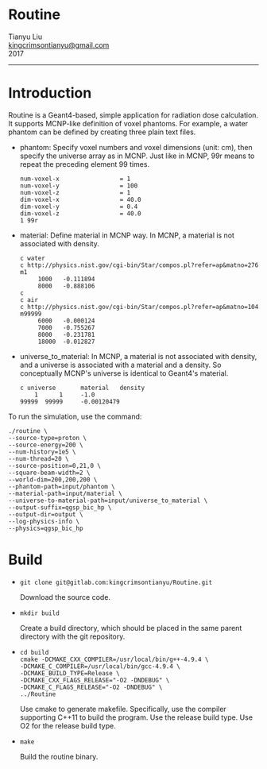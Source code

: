 # Routine

Tianyu Liu<br>
kingcrimsontianyu@gmail.com<br>
2017

------
# Introduction
Routine is a Geant4-based, simple application for radiation dose calculation. It supports MCNP-like definition of voxel phantoms. For example, a water phantom can be defined by creating three plain text files.

- phantom: Specify voxel numbers and voxel dimensions (unit: cm), then specify the universe array as in MCNP. Just like in MCNP, 99r means to repeat the preceding element 99 times.
    ```
    num-voxel-x                 = 1
    num-voxel-y                 = 100
    num-voxel-z                 = 1
    dim-voxel-x                 = 40.0
    dim-voxel-y                 = 0.4
    dim-voxel-z                 = 40.0
    1 99r
    ```

- material: Define material in MCNP way. In MCNP, a material is not associated with density.
    ```
    c water
    c http://physics.nist.gov/cgi-bin/Star/compos.pl?refer=ap&matno=276
    m1
         1000   -0.111894
         8000   -0.888106
    c
    c air
    c http://physics.nist.gov/cgi-bin/Star/compos.pl?refer=ap&matno=104
    m99999
         6000   -0.000124
         7000   -0.755267
         8000   -0.231781
         18000  -0.012827
    ```

- universe_to_material: In MCNP, a material is not associated with density, and a universe is associated with a material and a density. So conceptually MCNP's universe is identical to Geant4's material.
    ```
    c universe       material   density
        1      1     -1.0
    99999  99999     -0.00120479
    ```

To run the simulation, use the command:
```
./routine \
--source-type=proton \
--source-energy=200 \
--num-history=1e5 \
--num-thread=20 \
--source-position=0,21,0 \
--square-beam-width=2 \
--world-dim=200,200,200 \
--phantom-path=input/phantom \
--material-path=input/material \
--universe-to-material-path=input/universe_to_material \
--output-suffix=qgsp_bic_hp \
--output-dir=output \
--log-physics-info \
--physics=qgsp_bic_hp
```

# Build
- ```
  git clone git@gitlab.com:kingcrimsontianyu/Routine.git
  ```
  Download the source code.

- ```
  mkdir build
  ```
  Create a build directory, which should be placed in the same parent directory with the git repository.

- ```
  cd build
  cmake -DCMAKE_CXX_COMPILER=/usr/local/bin/g++-4.9.4 \
  -DCMAKE_C_COMPILER=/usr/local/bin/gcc-4.9.4 \
  -DCMAKE_BUILD_TYPE=Release \
  -DCMAKE_CXX_FLAGS_RELEASE="-O2 -DNDEBUG" \
  -DCMAKE_C_FLAGS_RELEASE="-O2 -DNDEBUG" \
  ../Routine
  ```
  Use cmake to generate makefile. Specifically, use the compiler supporting C++11 to build the program. Use the release build type. Use O2 for the release build type.

- ```
  make
  ```
  Build the routine binary.
